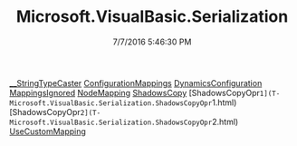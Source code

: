﻿---
title: Microsoft.VisualBasic.Serialization
date: 7/7/2016 5:46:30 PM
---

[__StringTypeCaster](T-Microsoft.VisualBasic.Serialization.__StringTypeCaster.html)
[ConfigurationMappings](T-Microsoft.VisualBasic.Serialization.ConfigurationMappings.html)
[DynamicsConfiguration](T-Microsoft.VisualBasic.Serialization.DynamicsConfiguration.html)
[MappingsIgnored](T-Microsoft.VisualBasic.Serialization.MappingsIgnored.html)
[NodeMapping](T-Microsoft.VisualBasic.Serialization.NodeMapping.html)
[ShadowsCopy](T-Microsoft.VisualBasic.Serialization.ShadowsCopy.html)
[ShadowsCopyOpr`1](T-Microsoft.VisualBasic.Serialization.ShadowsCopyOpr`1.html)
[ShadowsCopyOpr`2](T-Microsoft.VisualBasic.Serialization.ShadowsCopyOpr`2.html)
[UseCustomMapping](T-Microsoft.VisualBasic.Serialization.UseCustomMapping.html)
